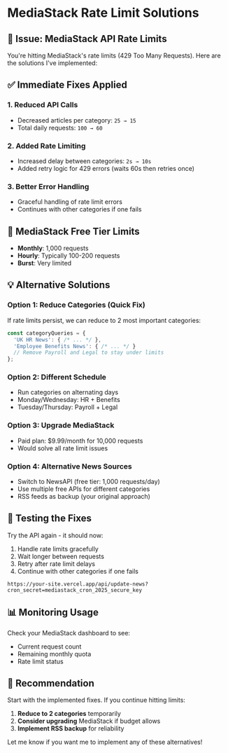 # MediaStack Rate Limit Solutions

## 🚨 Issue: MediaStack API Rate Limits

You're hitting MediaStack's rate limits (429 Too Many Requests). Here are the solutions I've implemented:

## ✅ **Immediate Fixes Applied**

### 1. **Reduced API Calls**
- Decreased articles per category: `25 → 15`
- Total daily requests: `100 → 60`

### 2. **Added Rate Limiting**
- Increased delay between categories: `2s → 10s`
- Added retry logic for 429 errors (waits 60s then retries once)

### 3. **Better Error Handling**
- Graceful handling of rate limit errors
- Continues with other categories if one fails

## 🔧 **MediaStack Free Tier Limits**

- **Monthly**: 1,000 requests
- **Hourly**: Typically 100-200 requests
- **Burst**: Very limited

## 💡 **Alternative Solutions**

### **Option 1: Reduce Categories (Quick Fix)**
If rate limits persist, we can reduce to 2 most important categories:

```typescript
const categoryQueries = {
  'UK HR News': { /* ... */ },
  'Employee Benefits News': { /* ... */ }
  // Remove Payroll and Legal to stay under limits
};
```

### **Option 2: Different Schedule**
- Run categories on alternating days
- Monday/Wednesday: HR + Benefits
- Tuesday/Thursday: Payroll + Legal

### **Option 3: Upgrade MediaStack**
- Paid plan: $9.99/month for 10,000 requests
- Would solve all rate limit issues

### **Option 4: Alternative News Sources**
- Switch to NewsAPI (free tier: 1,000 requests/day)
- Use multiple free APIs for different categories
- RSS feeds as backup (your original approach)

## 🧪 **Testing the Fixes**

Try the API again - it should now:
1. Handle rate limits gracefully
2. Wait longer between requests
3. Retry after rate limit delays
4. Continue with other categories if one fails

```
https://your-site.vercel.app/api/update-news?cron_secret=mediastack_cron_2025_secure_key
```

## 📊 **Monitoring Usage**

Check your MediaStack dashboard to see:
- Current request count
- Remaining monthly quota
- Rate limit status

## 🎯 **Recommendation**

Start with the implemented fixes. If you continue hitting limits:

1. **Reduce to 2 categories** temporarily
2. **Consider upgrading** MediaStack if budget allows
3. **Implement RSS backup** for reliability

Let me know if you want me to implement any of these alternatives!